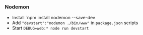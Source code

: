 ### Nodemon
 - Install `npm install nodemon --save-dev
 - Add ` "devstart":"nodemon ./bin/www" ` in `package.json` scripts
 - Start `DEBUG=web:* node run devstart`
 